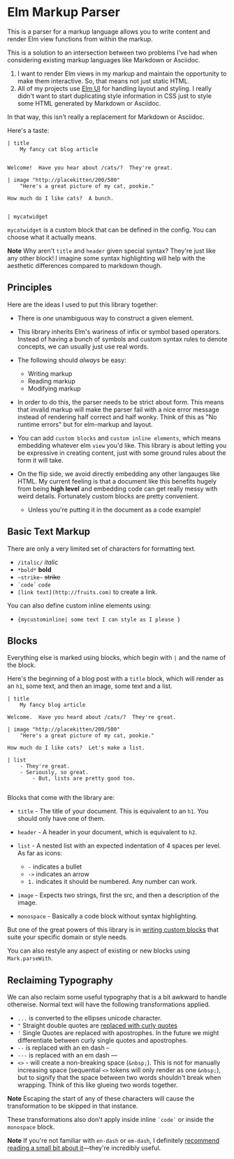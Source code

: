# Elm Markup Parser

This is a parser for a markup language allows you to write content and render Elm view functions from within the markup.

This is a solution to an intersection between two problems I've had when considering existing markup languages like Markdown or Asciidoc.

1. I want to render Elm views in my markup and maintain the opportunity to make them interactive.  So, that means not just static HTML.
2. All of my projects use [Elm UI](https://package.elm-lang.org/packages/mdgriffith/elm-ui/latest/) for handling layout and styling.  I really didn't want to start duplicating style information in CSS just to style some HTML generated by Markdown or Asciidoc.

In that way, this isn't really a replacement for Markdown or Asciidoc.

Here's a taste:

```
| title
    My fancy cat blog article


Welcome!  Have you hear about /cats/?  They're great.

| image "http://placekitten/200/500"
    "Here's a great picture of my cat, pookie."

How much do I like cats?  A bunch.


| mycatwidget

```

`mycatwidget` is a custom block that can be defined in the config.  You can choose what it actually means.

**Note** Why aren't `title` and `header` given special syntax? They're just like any other block!  I imagine some syntax highlighting will help with the aesthetic differences compared to markdown though.

## Principles

Here are the ideas I used to put this library together:

- There is _one_ unambiguous way to construct a given element.

- This library inherits Elm's wariness of infix or symbol based operators.  Instead of having a bunch of symbols and custom syntax rules to denote concepts, we can usually just use real words.

- The following should _always_ be easy:

  - Writing markup
  - Reading markup
  - Modifying markup

- In order to do this, the parser needs to be strict about form.  This means that invalid markup will make the parser fail with a nice error message instead of rendering half correct and half wonky.  Think of this as "No runtime errors" but for elm-markup and layout.

- You can add `custom blocks` and `custom inline elements`, which means embedding whatever elm `view` you'd like. This library is about letting you be expressive in creating content, just with some ground rules about the form it will take.

- On the flip side, we avoid directly embedding any other langauges like HTML. My current feeling is that a document like this benefits hugely from being **high level** and embedding code can get really messy with weird details. Fortunately custom blocks are pretty convenient.

    - Unless you're putting it in the document as a code example!



## Basic Text Markup

There are only a very limited set of characters for formatting text.

- `/italic/` _italic_
- `*bold*` **bold**
- `~strike~` ~~strike~~
- `` `code` `` `code`
- `[link text](http://fruits.com)` to create a link.

You can also define custom inline elements using:

- `{mycustominline| some text I can style as I please }`


## Blocks

Everything else is marked using blocks, which begin with `|` and the name of the block.

Here's the beginning of a blog post with a `title` block, which will render as an `h1`, some text, and then an image, some text and a list.

```
| title
    My fancy blog article

Welcome.  Have you heard about /cats/?  They're great.

| image "http://placekitten/200/500"
    "Here's a great picture of my cat, pookie."

How much do I like cats?  Let's make a list.

| list
    - They're great.
    - Seriously, so great.
        - But, lists are pretty good too.


```


Blocks that come with the library are:

- `title` - The title of your document.  This is equivalent to an `h1`.  You should only have one of them.
- `header` - A header in your document, which is equivalent to `h2`.
- `list` - A nested list with an expected indentation of 4 spaces per level. As far as icons:
  - `-` indicates a bullet
  - `->` indicates an arrow
  - `1.` indicates it should be numbered.  Any number can work.

- `image` - Expects two strings, first the src, and then a description of the image.
- `monospace` - Basically a code block without syntax highlighting.

But one of the great powers of this library is in [writing custom blocks](https://package.elm-lang.org/packages/mdgriffith/elm-markup/latest/Mark-Custom) that suite your specific domain or style needs.

You can also restyle any aspect of existing or new blocks using `Mark.parseWith`.


## Reclaiming Typography

We can also reclaim some useful typography that is a bit awkward to handle otherwise.  Normal text will have the following transformations applied.

- `...` is converted to the ellipses unicode character.
- `"` Straight double quotes are [replaced with curly quotes](https://practicaltypography.com/straight-and-curly-quotes.html)
- `'` Single Quotes are replaced with apostrophes.  In the future we might differentiate between curly single quotes and apostrophes.
- `--` is replaced with an en dash –
- `---` is replaced with an em dash —
- `<>` - will create a non-breaking space (`&nbsp;`).  This is not for manually increasing space (sequential `<>` tokens will only render as one `&nbsp;`), but to signify that the space between two words shouldn't break when wrapping.  Think of this like glueing two words together.

**Note** Escaping the start of any of these characters will cause the transformation to be skipped in that instance.

These transformations also don't apply inside inline `` `code` `` or inside the `monospace` block.

**Note** If you're not familiar with `en-dash` or `em-dash`, I definitely [recommend reading a small bit about it](https://practicaltypography.com/hyphens-and-dashes.html)—they're incredibly useful.



